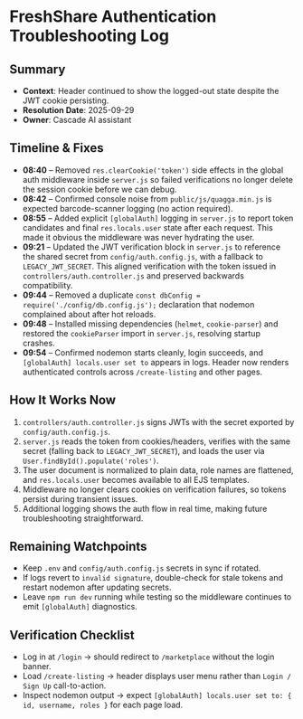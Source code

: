 # FreshShare Authentication Troubleshooting Log

## Summary
- **Context**: Header continued to show the logged-out state despite the JWT cookie persisting.
- **Resolution Date**: 2025-09-29
- **Owner**: Cascade AI assistant

## Timeline & Fixes

- **08:40** – Removed `res.clearCookie('token')` side effects in the global auth middleware inside `server.js` so failed verifications no longer delete the session cookie before we can debug.
- **08:42** – Confirmed console noise from `public/js/quagga.min.js` is expected barcode-scanner logging (no action required).
- **08:55** – Added explicit `[globalAuth]` logging in `server.js` to report token candidates and final `res.locals.user` state after each request. This made it obvious the middleware was never hydrating the user.
- **09:21** – Updated the JWT verification block in `server.js` to reference the shared secret from `config/auth.config.js`, with a fallback to `LEGACY_JWT_SECRET`. This aligned verification with the token issued in `controllers/auth.controller.js` and preserved backwards compatibility.
- **09:44** – Removed a duplicate `const dbConfig = require('./config/db.config.js');` declaration that nodemon complained about after hot reloads.
- **09:48** – Installed missing dependencies (`helmet`, `cookie-parser`) and restored the `cookieParser` import in `server.js`, resolving startup crashes.
- **09:54** – Confirmed nodemon starts cleanly, login succeeds, and `[globalAuth] locals.user set to` appears in logs. Header now renders authenticated controls across `/create-listing` and other pages.

## How It Works Now
1. `controllers/auth.controller.js` signs JWTs with the secret exported by `config/auth.config.js`.
2. `server.js` reads the token from cookies/headers, verifies with the same secret (falling back to `LEGACY_JWT_SECRET`), and loads the user via `User.findById().populate('roles')`.
3. The user document is normalized to plain data, role names are flattened, and `res.locals.user` becomes available to all EJS templates.
4. Middleware no longer clears cookies on verification failures, so tokens persist during transient issues.
5. Additional logging shows the auth flow in real time, making future troubleshooting straightforward.

## Remaining Watchpoints
- Keep `.env` and `config/auth.config.js` secrets in sync if rotated.
- If logs revert to `invalid signature`, double-check for stale tokens and restart nodemon after updating secrets.
- Leave `npm run dev` running while testing so the middleware continues to emit `[globalAuth]` diagnostics.

## Verification Checklist
- Log in at `/login` → should redirect to `/marketplace` without the login banner.
- Load `/create-listing` → header displays user menu rather than `Login / Sign Up` call-to-action.
- Inspect nodemon output → expect `[globalAuth] locals.user set to: { id, username, roles }` for each page load.

